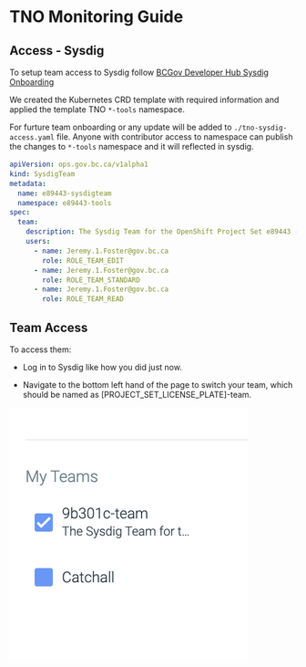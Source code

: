 # TNO Monitoring Guide

## Access - Sysdig

To setup team access to Sysdig follow [BCGov Developer Hub Sysdig Onboarding](https://docs.developer.gov.bc.ca/sysdig-monitor-setup-team/)

We created the Kubernetes CRD template with required information and applied the template TNO `*-tools` namespace.

For furture team onboarding or any update will be added to `./tno-sysdig-access.yaml` file. Anyone with contributor access to namespace can publish the changes to `*-tools` namespace and it will reflected in sysdig.

```yaml
apiVersion: ops.gov.bc.ca/v1alpha1
kind: SysdigTeam
metadata:
  name: e89443-sysdigteam
  namespace: e89443-tools
spec:
  team:
    description: The Sysdig Team for the OpenShift Project Set e89443 - TNO
    users:
      - name: Jeremy.1.Foster@gov.bc.ca
        role: ROLE_TEAM_EDIT
      - name: Jeremy.1.Foster@gov.bc.ca
        role: ROLE_TEAM_STANDARD
      - name: Jeremy.1.Foster@gov.bc.ca
        role: ROLE_TEAM_READ
```

## Team Access

To access them:

- Log in to Sysdig like how you did just now.

- Navigate to the bottom left hand of the page to switch your team, which should be named as [PROJECT_SET_LICENSE_PLATE]-team.

![Select Teams Image](./images/my_teams.png 'Select Teams!')
